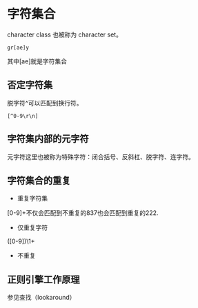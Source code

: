 #  字符集合

character class 也被称为 character set。

```
gr[ae]y
```

其中[ae]就是字符集合

## 否定字符集

脱字符^可以匹配到换行符。


```
[^0-9\r\n]
```

## 字符集内部的元字符

元字符这里也被称为特殊字符：闭合括号、反斜杠、脱字符、连字符。

## 字符集合的重复

- 重复字符集

[0-9]+不仅会匹配到不重复的837也会匹配到重复的222.

- 仅重复字符

([0-9])\1+

- 不重复

## 正则引擎工作原理

参见查找（lookaround）

